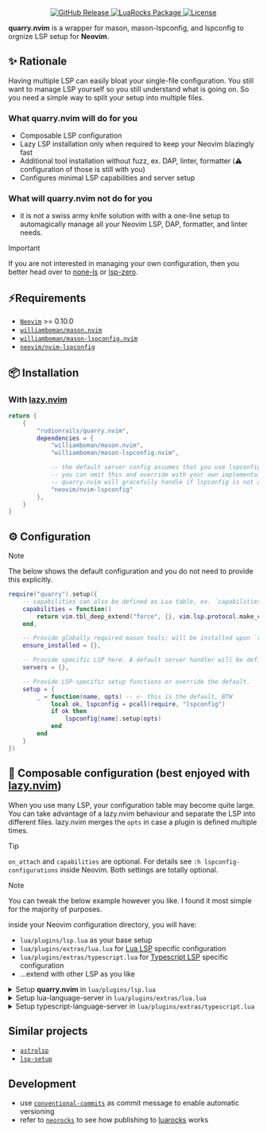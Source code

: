 <div align="center">
    <a href="https://github.com/rudionrails/quarry.nvim/releases/latest">
        <img alt="GitHub Release" src="https://img.shields.io/github/v/release/rudionrails/quarry.nvim?style=for-the-badge&logo=semver" />
    </a>
    <a href="https://luarocks.org/modules/rudionrails/quarry.nvim">
        <img alt="LuaRocks Package" src="https://img.shields.io/luarocks/v/rudionrails/quarry.nvim?style=for-the-badge&logo=lua" />
    <a/>
    <a href="https://github.com/rudionrails/quarry.nvim/blob/main/LICENSE">
        <img alt="License" src="https://img.shields.io/github/license/rudionrails/quarry.nvim?style=for-the-badge&logo=apache" />
    </a>
</div>


**quarry.nvim** is a wrapper for mason, mason-lspconfig, and lspconfig to orgnize LSP setup for **Neovim**.

## ✨ Rationale

Having multiple LSP can easily bloat your single-file configuration. You still want to manage LSP yourself so you still understand what is going on. So you need a simple way to split your setup into multiple files.

### What quarry.nvim will do for you

- Composable LSP configuration
- Lazy LSP installation only when required to keep your Neovim blazingly fast
- Additional tool installation without fuzz, ex. DAP, linter, formatter (⚠️ configuration of those is still with you)
- Configures minimal LSP capabilities and server setup

### What will quarry.nvim not do for you

- it is not a swiss army knife solution with with a one-line setup to automagically manage all your Neovim LSP, DAP, formatter, and linter needs.

> [!IMPORTANT]
>  If you are not interested in managing your own configuration, then you better head over to [none-ls](https://github.com/nvimtools/none-ls.nvim) or [lsp-zero](https://github.com/VonHeikemen/lsp-zero.nvim).

## ⚡️Requirements

- [`Neovim`](https://neovim.io/) >= 0.10.0
- [`williamboman/mason.nvim`](https://github.com/williamboman/mason.nvim)
- [`williamboman/mason-lspconfig.nvim`](https://github.com/williamboman/mason-lspconfig.nvim)
- [`neovim/nvim-lspconfig`](https://github.com/neovim/nvim-lspconfig)

## 📦 Installation

### With [lazy.nvim](https://github.com/folke/lazy.nvim)

```lua
return {
    {
        "rudionrails/quarry.nvim",
        dependencies = {
            "williamboman/mason.nvim",
            "williamboman/mason-lspconfig.nvim",

            -- the default server config assumes that you use lspconfig. If this is not the case,
            -- you can omit this and override with your own implementaiotn (see below examples).
            -- quarry.nvim will gracefully handle if lspconfig is not available.
            "neovim/nvim-lspconfig"
        },
    }
}

```

## ⚙️ Configuration

> [!NOTE]
> The below shows the default configuration and you do not need to provide this explicitly.

```lua
require("quarry").setup({
    -- capabilities can also be defined as Lua table, ex. `capabilities = {}`
    capabilities = function()
        return vim.tbl_deep_extend("force", {}, vim.lsp.protocol.make_client_capabilities())
    end,

    -- Provide globally required mason tools; will be installed upon `require("quarry").setup()`
    ensure_installed = {},

    -- Provide specific LSP here. A default server handler will be defined in any case.
    servers = {},

    -- Provide LSP-specific setup functions or override the default.
    setup = {
        _ = function(name, opts) -- <- this is the default, BTW
            local ok, lspconfig = pcall(require, "lspconfig")
            if ok then
                lspconfig[name].setup(opts)
            end
        end
    }
})
```

## 🚀 Composable configuration (best enjoyed with [lazy.nvim](https://github.com/folke/lazy.nvim))

When you use many LSP, your configuration table may become quite large. You can take advantage of a lazy.nvim behaviour and separate the LSP into different files. lazy.nvim merges the `opts` in case a plugin is defined multiple times.

> [!TIP]
> `on_attach` and `capabilities` are optional. For details see `:h lspconfig-configurations` inside Neovim. Both settings are totally optional.

> [!NOTE]
> You can tweak the below example however you like. I found it most simple for the majority of purposes.

inside your Neovim configuration directory, you will have:

- `lua/plugins/lsp.lua` as your base setup
- `lua/plugins/extras/lua.lua` for [Lua LSP](https://github.com/LuaLS/lua-language-server) specific configuration
- `lua/plugins/extras/typescript.lua` for [Typescript LSP](https://github.com/typescript-language-server/typescript-language-server) specific configuration
- ...extend with other LSP as you like

<details>
<summary>Setup <b>quarry.nvim</b> in <code>lua/plugins/lsp.lua</code></summary>

```lua
-- file: lua/plugins/quarry.lua
return {
    "rudionrails/quarry.nvim",
    event = "VeryLazy",
    dependencies = {
        "williamboman/mason.nvim",
        "williamboman/mason-lspconfig.nvim",
        "neovim/nvim-lspconfig",

        -- not required by quarry.nvim, just to show how to extend capabilities
        "hrsh7th/cmp-nvim-lsp",

        ---
        -- This takes advantage of lazy.nvim loading mechanism and makes Lazy aware to
        -- load modules from within /lua/plugins/extras/*
        --
        -- Alternatively, you can add this to lua/init.lua:
        --  
        --   -- ... require lazy.nvim as you usually would. Check out the documentation for detailed instructions ...
        --   require("lazy").setup({
        --       { import = "plugins" },
        --       { import = "extras" }, -- <- this is the relevant line, BTW
        --   }, {
        --       -- .. regular lazy.nvim configuration ...
        --   })
        { import = "plugins.extras" },
    },
    opts = {
        ---
        -- Define the features to be enabled (if supported) when the LSP attaches
        features = {
            "textDocument/documentHighlight",
            "textDocument/inlayHint",
            -- "textDocument/codeLens",
        },

        ---
        -- Define the keymaps to be set for the buffer when the LSP attaches. The syntax is similar to
        -- Lazy nvim.
        keys = {
            { "[d", vim.diagnostic.goto_prev },
            { "]d", vim.diagnostic.goto_next },
            { "K",  vim.lsp.buf.hover, desc = "Show lsp hover" },
            { "gD", vim.lsp.buf.declaration, desc = "[G]oto [D]eclaration" },
            { "gs", vim.lsp.buf.signature_help, desc = "[G]oto [s]ignature" },
            { "gd", vim.lsp.buf.definition, desc = "[G]oto [d]efinition" },
            { "gr", vim.lsp.buf.references, desc = "[G]oto [r]eferences" },
            { "gi", vim.lsp.buf.implementation, desc = "[G]oto [i]mplementation" },
            { "gt", vim.lsp.buf.type_definition, desc = "Goto [t]ype definition" },

            { "<leader>a", vim.lsp.buf.code_action, desc = "Code [a]ction" },
            { "<leader>r", vim.lsp.buf.rename, desc = "[R]ename word under cursor within project" },
            {
                "<leader>h",
                function()
                    vim.lsp.inlay_hint.enable(not vim.lsp.inlay_hint.is_enabled())
                end,
                desc = "Toggle inlay [h]int",
            },

            -- vim.api.nvim_command('inoremap <C-space> <C-x><C-o>')
            { "<C-space>", "<C-x><C-o>", mode = "i", remap = false },
        }

        ---
        -- will be passed to every LSP. Alternatively, use `LspAttach` event.
        on_attach = function(client, bufnr)
            -- Enable completion triggered by <c-x><c-o>
            vim.bo[bufnr].omnifunc = "v:lua.vim.lsp.omnifunc"
        end,

        ---
        -- will be passed to every LSP.
        capabilities = function()
            local cmp_nvim_lsp = require("hrsh7th/cmp-nvim-lsp")

            return vim.tbl_deep_extend(
                "force",
                {},
                vim.lsp.protocol.make_client_capabilities(),
                cmp_nvim_lsp.default_capabilities()
            )
        end,
    },
}

```
</details>

<details>
<summary>Setup lua-language-server in <code>lua/plugins/extras/lua.lua</code></summary>

```lua
-- file: lua/plugins/extras/lua.lua
return {
    "rudionrails/quarry.nvim",
    opts = {
        servers = {
            lua_ls = {
                filetypes = { "lua" },
                ensure_installed = {
                    -- "lua_ls" itself will be automatically installed, since it is the key of the LSP
                    "stylua",
                    "luacheck",
                },
                opts = {
                    settings = {
                        Lua = {
                            completion = { callSnippet = "Replace" },
                            doc = { privateName = { "^_" } },
                            codeLens = { enable = true },
                            hint = {
                                enable = true,
                                setType = false,
                                paramType = true,
                                paramName = "Disable",
                                semicolon = "Disable",
                                arrayIndex = "Disable",
                            },
                            workspace = {
                                checkThirdParty = false,
                            },
                        },

                        -- Do not send telemetry data containing a randomized but unique identifier
                        telemetry = { enable = false },
                    },
                },
            },
        },
    },
}
```
</details>


<details>
<summary>Setup typescript-language-server in <code>lua/plugins/extras/typescript.lua</code></summary>

```lua
-- file: lua/plugins/extras/typescript.lua
return {
    "rudionrails/quarry.nvim",
    opts = {
        servers = {
            tsserver = {
                filetypes = {
                    "javascript",
                    "javascriptreact",
                    "javascript.jsx",
                    "typescript",
                    "typescriptreact",
                    "typescript.tsx",
                },

                ensure_installed = {
                    -- "tsserver" itself will be automatically installed, since it is the key of the LSP
                    "prettier", -- prettierd as alternative
                    "eslint", -- eslint_d as alternative
                },

                opts = {
                    completions = { completeFunctionCalls = true },
                    init_options = {
                        preferences = {
                            includeInlayParameterNameHints = "all", -- 'none' | 'literals' | 'all';
                            includeInlayParameterNameHintsWhenArgumentMatchesName = false,
                            includeInlayFunctionParameterTypeHints = true,
                            includeInlayVariableTypeHints = true,
                            includeInlayPropertyDeclarationTypeHints = true,
                            includeInlayFunctionLikeReturnTypeHints = true,
                            includeInlayEnumMemberValueHints = true,
                            importModuleSpecifierPreference = "non-relative",
                        },
                    },
                },
            },
        },
    },
}

```
</details>

## Similar projects

- [`astrolsp`](https://github.com/AstroNvim/astrolsp) 
- [`lsp-setup`](https://github.com/junnplus/lsp-setup.nvim)

## Development

- use [`conventional-commits`](https://www.conventionalcommits.org/) as commit message to enable automatic versioning
- refer to [`neorocks`](https://github.com/nvim-neorocks/sample-luarocks-plugin) to see how publishing to [luarocks](https://luarocks.org/) works
